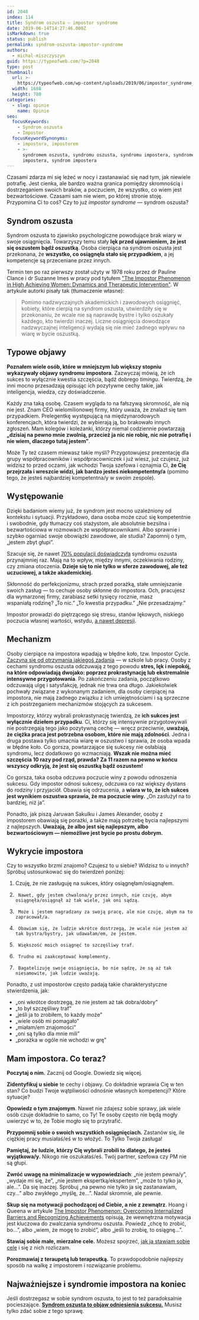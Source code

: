 ```yaml
---
id: 2048
index: 114
title: Syndrom oszusta – impostor syndrome
date: 2019-06-14T14:27:46.000Z
isMarkdown: true
status: publish
permalink: syndrom-oszusta-impostor-syndrome
authors:
  - michal-miszczyszyn
guid: https://typeofweb.com/?p=2048
type: post
thumbnail:
  url: >-
    https://typeofweb.com/wp-content/uploads/2019/06/impostor_syndrome_syndrom_oszusta.png
  width: 1688
  height: 780
categories:
  - slug: opinie
    name: Opinie
seo:
  focusKeywords:
    - Syndrom oszusta
    - Impostor
  focusKeywordSynonyms:
    - impostora, impostorem
    - >-
      syndromem oszusta, syndromu oszusta, syndromu impostera, syndromem
      impostera, syndrom impostera
---
```


Czasami zdarza mi się leżeć w nocy i zastanawiać się nad tym, jak niewiele potrafię. Jest cienka, ale bardzo ważna granica pomiędzy skromnością i dostrzeganiem swoich braków, a poczuciem, że wszystko, co wiem jest bezwartościowe. Czasami sam nie wiem, po której stronie stoję. Przypomina Ci to coś? Czy to już _impostor syndrome_ — syndrom oszusta?

<!--more-->

## Syndrom oszusta

Syndrom oszusta to zjawisko psychologiczne powodujące brak wiary w swoje osiągnięcia. Towarzyszy temu stały **lęk przed ujawnieniem, że jest się oszustem bądź oszustką**. Osoba cierpiąca na syndrom oszusta jest przekonana, że **wszystko, co osiągnęła stało się przypadkiem**, a jej kompetencje są przeceniane przez innych.

Termin ten po raz pierwszy został użyty w 1978 roku przez dr Pauline Clance i dr Suzanne Imes w pracy pod tytułem ["The Impostor Phenomenon in High Achieving Women: Dynamics and Therapeutic Intervention"][1]. W artykule autorki pisały tak (tłumaczenie własne):

> Pomimo nadzwyczajnych akademickich i zawodowych osiągnięć, kobiety, które cierpią na syndrom oszusta, utwierdziły się w przekonaniu, że wcale nie są naprawdę bystre i tylko oszukały każdego, kto twierdzi inaczej. Liczne osiągnięcia dowodzące nadzwyczajnej inteligencji wydają się nie mieć żadnego wpływu na wiarę w bycie oszustką.

## Typowe objawy

**Poznałem wiele osób, które w mniejszym lub większy stopniu wykazywały objawy syndromu impostora**. Zazwyczaj mówią, że ich sukces to wyłącznie kwestia szczęścia, bądź dobrego _timingu_. Twierdzą, że inni mocno przesadzają opisując ich pozytywne cechy takie, jak inteligencja, wiedza, czy doświadczenie.

Każdy zna taką osobę. Czasem wygląda to na fałszywą skromność, ale nią nie jest. Znam CEO wielomilionowej firmy, który uważa, że znalazł się tam przypadkiem. Prelegentkę występującą na międzynarodowych konferencjach, która twierdzi, że wybierają ją, bo brakowało innych zgłoszeń. Mam kolegów i koleżanki, którzy niemal codziennie powtarzają **„dzisiaj na pewno mnie zwolnią, przecież ja nic nie robię, nic nie potrafię i nie wiem, dlaczego tutaj jestem”**.

Może Ty też czasem miewasz takie myśli? Przygotowujesz prezentację dla grupy współpracowników i współpracowniczek i już wiesz, już czujesz, już widzisz to przed oczami, jak wchodzi Twoja szefowa i oznajmia Ci, **że Cię przejrzała i wreszcie widzi, jak bardzo jesteś niekompetentny/a** (pomimo tego, że jesteś najbardziej kompetentna/y w swoim zespole).

## Występowanie

Dzięki badaniom wiemy już, że syndrom jest mocno uzależniony od kontekstu i sytuacji. Przykładowo, dana osoba może czuć się kompetentnie i swobodnie, gdy tłumaczy coś stażystom, ale absolutnie bezsilna i bezwartościowa w rozmowach ze współpracownikami. Albo sprawnie i szybko ogarniać swoje obowiązki zawodowe, ale studia? Zapomnij o tym, „jestem zbyt głupi”.

Szacuje się, że nawet [70% populacji doświadczyła][4] syndromu oszusta przynajmniej raz. Mają na to wpływ, między innymi, oczekiwania rodziny, czy zmiana otoczenia. **Dzieje się to nie tylko w sferze zawodowej, ale też uczuciowej, a także akademickiej.**

Skłonność do perfekcjonizmu, strach przed porażką, stałe umniejszanie swoich zasług — to cechuje osoby skłonne do impostora. Och, pracujesz dla wymarzonej firmy, zarabiasz setki tysięcy rocznie, masz wspaniałą rodzinę? „To nic.” „To kwestia przypadku.” „Nie przesadzajmy.”

Impostor prowadzi do piętrzącego się stresu, stanów lękowych, niskiego poczucia własnej wartości, wstydu, [a nawet depresji][2].

## Mechanizm

Osoby cierpiące na impostora wpadają w błędne koło, tzw. Impostor Cycle. [Zaczyna się od otrzymania jakiegoś zadania][3] — w szkole lub pracy. Osoby z cechami syndromu oszusta odczuwają z tego powodu **stres, lęk i niepokój, na które odpowiadają dwojako: poprzez prokrastynację lub ekstremalnie intensywne przygotowania**. Po zakończeniu zadania, początkowo odczuwają ulgę i satysfakcję, jednak nie trwa ona długo. Jakiekolwiek pochwały związane z wykonanym zadaniem, dla osoby cierpiącej na impostora, nie mają żadnego związku z ich umiejętnościami i są sprzeczne z ich postrzeganiem mechanizmów stojących za sukcesem.

Impostorzy, którzy wybrali prokrastynację twierdzą, że **ich sukces jest wyłącznie dziełem przypadku**. Ci, którzy się intensywnie przygotowywali nie postrzegają tego jako pozytywną cechę — wręcz przeciwnie, **uważają, że ciężka praca jest potrzebna osobom, które nie mają zdolności**. Jedna i druga postawa tylko umacnia wiarę w oszustwo i sprawia, że osoba wpada w błędne koło. Co gorsza, powtarzające się sukcesy nie osłabiają syndromu, lecz dodatkowo go wzmacniają. **Wszak nie można mieć szczęścia 10 razy pod rząd, prawda? Za 11 razem na pewno w końcu wszyscy odkryją, że jest się oszustką bądź oszustem!**

Co gorsza, taka osoba odczuwa poczucie winy z powodu odnoszenia sukcesu. Gdy impostor odnosi sukcesy, odczuwa co raz większy dystans do rodziny i przyjaciół. Obawia się odrzucenia, a **wiara w to, że ich sukces jest wynikiem oszustwa sprawia, że ma poczucie winy.** „On zasłużył na to bardziej, niż ja”.

Ponadto, jak piszą Jaruwan Sakulku i James Alexander, osoby z impostorem obawiają się porażki, a także mają potrzebę bycia najlepszymi z najlepszych. **Uważają, że albo jest się najlepszym, albo bezwartościowym — niemożliwe jest bycie po prostu dobrym.**

## Wykrycie impostora

Czy to wszystko brzmi znajomo? Czujesz to u siebie? Widzisz to u innych? Spróbuj ustosunkować się do twierdzeń poniżej:

1.  Czuję, że nie zasługuję na sukces, który osiągnęłam/osiągnąłem.
2.      Nawet, gdy jestem chwalona/y przez innych, nie czuję, abym osiągnęła/osiągnął aż tak wiele, jak oni sądzą.
3.      Może i jestem nagradzany za swoją pracę, ale nie czuję, abym na to zapracował/a.
4.      Obawiam się, że ludzie wkrótce dostrzegą, że wcale nie jestem aż tak bystra/bystry, jak udawałam/em, że jestem.
5.      Większość moich osiągnęć to szczęśliwy traf.
6.      Trudno mi zaakceptować komplementy.
7.      Bagatelizuję swoje osiągnięcia, bo nie sądzę, że są aż tak niesamowite, jak ludzie uważają.

Ponadto, z ust impostorów często padają takie charakterystyczne stwierdzenia, jak:

- „oni wkrótce dostrzegą, że nie jestem aż tak dobra/dobry”
- „to był szczęśliwy traf”
- „jeśli ja to zrobiłem, to każdy może”
- „wiele osób mi pomagało”
- „miałam/em znajomości”
- „oni są tylko dla mnie mili”
- „porażka w ogóle nie wchodzi w grę”

## Mam impostora. Co teraz?

**Poczytaj o nim.** Zacznij od Google. Dowiedz się więcej.

**Zidentyfikuj u siebie** te cechy i objawy. Co dokładnie wprawia Cię w ten stan? Co budzi Twoje wątpliwości odnośnie własnych kompetencji? Które sytuacje?

**Opowiedz o tym znajomym**. Nawet nie zdajesz sobie sprawy, jak wiele osób czuje dokładnie to samo, co Ty! Te osoby często nie będą mogły uwierzyć w to, że Tobie mogło się to przytrafić.

**Przypomnij sobie o swoich wszystkich osiągnięciach.** Zastanów się, ile ciężkiej pracy musiałaś/eś w to włożyć. To Tylko Twoja zasługa!

**Pamiętaj, że ludzie, którzy Cię wybrali zrobili to dlatego, że jesteś wyjątkowa/y.** Nikogo nie oszukałaś/eś. Twój partner, szefowa czy PM nie są głupi.

**Zwróć uwagę na minimalizacje w wypowiedziach**: „nie jestem pewna/y”, „wydaje mi się, że”, „nie jestem ekspertką/ekspertem”, „może to tylko ja, ale…”. Da się inaczej. Spróbuj „na pewno nie tylko ja się zastanawiam, czy…” albo zwykłego „myślę, że…”. Nadal skromnie, ale pewnie.

**Skup się na motywacji pochodzącej od Ciebie, a nie z zewnątrz**. Hoang i Queena w artykule [The Impostor Phenomenon: Overcoming Internalized Barriers and Recognizing Achievements][6] opisują, że wewnętrzna motywacja jest kluczowa do zwalczania syndromu oszusta. Powiedz „chcę to zrobić, bo…”, albo „wiem, że mogę to zrobić”, albo „jeśli to zrobię, to osiągnę…”.

**Stawiaj sobie małe, mierzalne cele.** Możesz spojrzeć, [jak ja stawiam sobie cele](https://typeofweb.com/2019/01/07/podsumowanie-roku-2018-i-plany-na-2019/) i się z nich rozliczam.

**Porozmawiaj z teraupetą lub terapeutką.** To prawdopodobnie najlepszy sposób na walkę z impostorem i rozwiązanie problemu.

## Najważniejsze i syndromie impostora na koniec

Jeśli dostrzegasz w sobie syndrom oszusta, to jest to też paradoksalnie pocieszające. [**Syndrom oszusta to objaw odniesienia sukcesu.**][6] Musisz tylko zdać sobie z tego sprawę.

[1]: http://mpowir.org/wp-content/uploads/2010/02/Download-IP-in-High-Achieving-Women.pdf
[2]: https://www.psychologytoday.com/us/blog/real-women/201809/the-reality-imposter-syndrome
[3]: https://www.tci-thaijo.org/index.php/IJBS/article/view/521
[4]: https://www.theopennotebook.com/2016/11/15/feeling-like-a-fraud-the-impostor-phenomenon-in-science-writing/
[5]: https://scholarworks.uvm.edu/tvc/vol34/iss1/6/
[6]: https://paulineroseclance.com/pdf/-Langford.pdf
